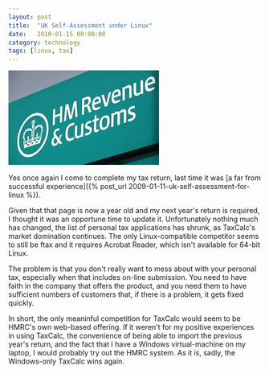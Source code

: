 ```yaml
---
layout: post
title:  "UK Self-Assessment under Linux"
date:   2010-01-15 00:00:00
category: technology
tags: [linux, tax]
---
```


<img src="/assets/hmrc.jpg" class="image-right" alt="HMRC">

Yes once again I come to complete my tax return, last time it was [a far from successful experience]({% post_url 2009-01-11-uk-self-assessment-for-linux %}).

Given that that page is now a year old and my next year's return is required, I thought it was an opportune time to update it.  Unfortunately nothing much has changed, the list of personal tax applications has shrunk, as TaxCalc's market domination continues.  The only Linux-compatible competitor seems to still be ftax and it requires Acrobat Reader, which isn't available for 64-bit Linux.

<!--more-->

The problem is that you don't really want to mess about with your personal tax, especially when that includes on-line submission.  You need to have faith in the company that offers the product, and you need them to have sufficient numbers of customers that, if there is a problem, it gets fixed quickly.

In short, the only meaninful competition for TaxCalc would seem to be HMRC's own web-based offering.  If it weren't for my positive experiences in using TaxCalc, the convenience of being able to import the previous year's return, and the fact that I have a Windows virtual-machine on my laptop, I would probably try out the HMRC system.  As it is, sadly, the Windows-only TaxCalc wins again.


